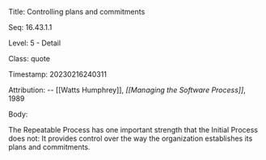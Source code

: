 Title:  Controlling plans and commitments

Seq:    16.43.1.1

Level:  5 - Detail

Class:  quote

Timestamp: 20230216240311

Attribution: -- [[Watts Humphrey]], *[[Managing the Software Process]]*, 1989

Body:

The Repeatable Process has one important strength that the Initial Process does not: It provides control over the way the organization establishes its plans and commitments.

